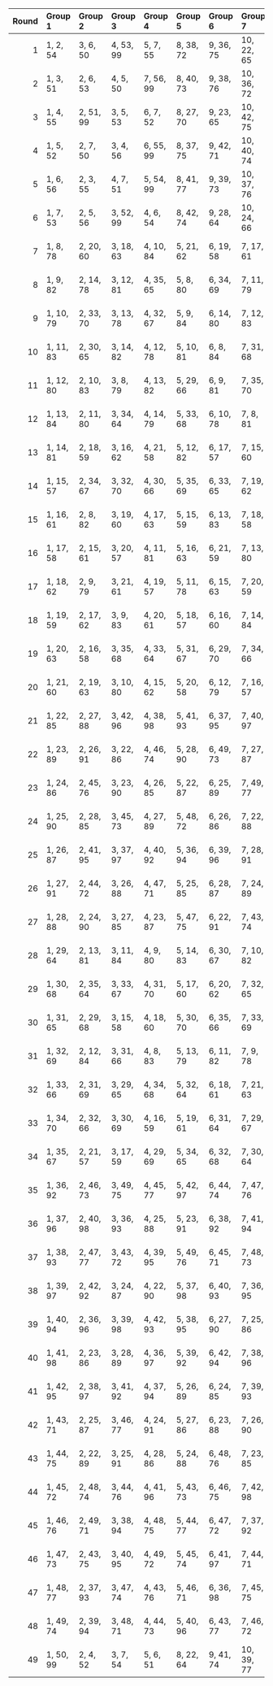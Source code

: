 |   Round | Group 1   | Group 2   | Group 3   | Group 4   | Group 5   | Group 6   | Group 7    | Group 8    | Group 9    | Group 10   | Group 11   | Group 12   | Group 13   | Group 14   | Group 15   | Group 16   | Group 17   | Group 18   | Group 19   | Group 20   | Group 21   | Group 22   | Group 23   | Group 24   | Group 25   | Group 26   | Group 27   | Group 28   | Group 29   | Group 30   | Group 31   | Group 32   | Group 33   |
|--------:|:----------|:----------|:----------|:----------|:----------|:----------|:-----------|:-----------|:-----------|:-----------|:-----------|:-----------|:-----------|:-----------|:-----------|:-----------|:-----------|:-----------|:-----------|:-----------|:-----------|:-----------|:-----------|:-----------|:-----------|:-----------|:-----------|:-----------|:-----------|:-----------|:-----------|:-----------|:-----------|
|       1 | 1, 2, 54  | 3, 6, 50  | 4, 53, 99 | 5, 7, 55  | 8, 38, 72 | 9, 36, 75 | 10, 22, 65 | 11, 25, 67 | 12, 37, 77 | 13, 42, 73 | 14, 40, 76 | 15, 24, 93 | 16, 47, 84 | 17, 27, 92 | 18, 46, 81 | 19, 23, 98 | 20, 28, 94 | 21, 26, 97 | 29, 45, 86 | 30, 43, 89 | 31, 48, 85 | 32, 39, 60 | 33, 44, 91 | 34, 49, 87 | 35, 41, 59 | 51, 52, 56 | 57, 68, 83 | 58, 70, 80 | 61, 69, 78 | 62, 64, 82 | 63, 66, 79 | 71, 90, 96 | 74, 88, 95 |
|       2 | 1, 3, 51  | 2, 6, 53  | 4, 5, 50  | 7, 56, 99 | 8, 40, 73 | 9, 38, 76 | 10, 36, 72 | 11, 41, 75 | 12, 39, 71 | 13, 25, 68 | 14, 28, 70 | 15, 26, 94 | 16, 24, 97 | 17, 22, 93 | 18, 27, 96 | 19, 43, 80 | 20, 23, 95 | 21, 49, 84 | 29, 47, 87 | 30, 45, 90 | 31, 37, 62 | 32, 48, 89 | 33, 46, 85 | 34, 44, 88 | 35, 42, 63 | 52, 54, 55 | 57, 65, 81 | 58, 67, 78 | 59, 69, 82 | 60, 64, 79 | 61, 66, 83 | 74, 86, 92 | 77, 91, 98 |
|       3 | 1, 4, 55  | 2, 51, 99 | 3, 5, 53  | 6, 7, 52  | 8, 27, 70 | 9, 23, 65 | 10, 42, 75 | 11, 40, 71 | 12, 38, 74 | 13, 36, 77 | 14, 41, 73 | 15, 25, 97 | 16, 44, 79 | 17, 28, 96 | 18, 26, 92 | 19, 24, 95 | 20, 22, 98 | 21, 45, 82 | 29, 46, 90 | 30, 37, 58 | 31, 49, 89 | 32, 47, 85 | 33, 39, 57 | 34, 43, 91 | 35, 48, 87 | 50, 54, 56 | 59, 67, 83 | 60, 69, 80 | 61, 64, 84 | 62, 66, 81 | 63, 68, 78 | 72, 86, 93 | 76, 88, 94 |
|       4 | 1, 5, 52  | 2, 7, 50  | 3, 4, 56  | 6, 55, 99 | 8, 37, 75 | 9, 42, 71 | 10, 40, 74 | 11, 38, 77 | 12, 24, 67 | 13, 27, 69 | 14, 39, 72 | 15, 23, 96 | 16, 28, 92 | 17, 26, 95 | 18, 49, 79 | 19, 22, 94 | 20, 48, 83 | 21, 25, 93 | 29, 44, 89 | 30, 36, 61 | 31, 47, 88 | 32, 45, 91 | 33, 43, 87 | 34, 41, 62 | 35, 46, 86 | 51, 53, 54 | 57, 66, 84 | 58, 68, 81 | 59, 70, 78 | 60, 65, 82 | 63, 64, 80 | 73, 85, 98 | 76, 90, 97 |
|       5 | 1, 6, 56  | 2, 3, 55  | 4, 7, 51  | 5, 54, 99 | 8, 41, 77 | 9, 39, 73 | 10, 37, 76 | 11, 23, 66 | 12, 26, 68 | 13, 38, 71 | 14, 36, 74 | 15, 27, 98 | 16, 25, 94 | 17, 48, 78 | 18, 28, 93 | 19, 47, 82 | 20, 24, 92 | 21, 22, 95 | 29, 42, 60 | 30, 46, 87 | 31, 44, 90 | 32, 49, 86 | 33, 40, 61 | 34, 45, 85 | 35, 43, 88 | 50, 52, 53 | 57, 67, 80 | 58, 69, 84 | 59, 64, 81 | 62, 70, 79 | 63, 65, 83 | 72, 91, 97 | 75, 89, 96 |
|       6 | 1, 7, 53  | 2, 5, 56  | 3, 52, 99 | 4, 6, 54  | 8, 42, 74 | 9, 28, 64 | 10, 24, 66 | 11, 36, 76 | 12, 41, 72 | 13, 39, 75 | 14, 37, 71 | 15, 46, 83 | 16, 26, 98 | 17, 45, 80 | 18, 22, 97 | 19, 27, 93 | 20, 25, 96 | 21, 23, 92 | 29, 49, 88 | 30, 47, 91 | 31, 38, 59 | 32, 43, 90 | 33, 48, 86 | 34, 40, 58 | 35, 44, 85 | 50, 51, 55 | 57, 69, 79 | 60, 68, 84 | 61, 70, 81 | 62, 65, 78 | 63, 67, 82 | 73, 87, 94 | 77, 89, 95 |
|       7 | 1, 8, 78  | 2, 20, 60 | 3, 18, 63 | 4, 10, 84 | 5, 21, 62 | 6, 19, 58 | 7, 17, 61  | 9, 32, 94  | 11, 31, 98 | 12, 34, 93 | 13, 30, 95 | 14, 33, 97 | 15, 36, 50 | 16, 41, 53 | 22, 71, 99 | 23, 25, 73 | 24, 28, 75 | 26, 27, 72 | 29, 43, 85 | 35, 47, 90 | 37, 48, 67 | 38, 46, 70 | 39, 44, 66 | 40, 49, 69 | 42, 45, 68 | 51, 80, 89 | 52, 82, 86 | 54, 79, 87 | 55, 81, 91 | 56, 83, 88 | 57, 64, 92 | 59, 65, 96 | 74, 76, 77 |
|       8 | 1, 9, 82  | 2, 14, 78 | 3, 12, 81 | 4, 35, 65 | 5, 8, 80  | 6, 34, 69 | 7, 11, 79  | 10, 47, 53 | 13, 48, 55 | 15, 30, 75 | 16, 22, 96 | 17, 33, 74 | 18, 31, 77 | 19, 29, 73 | 20, 27, 97 | 21, 32, 72 | 23, 43, 61 | 24, 46, 63 | 25, 49, 58 | 26, 45, 60 | 28, 44, 57 | 36, 40, 87 | 37, 42, 85 | 38, 39, 91 | 41, 90, 99 | 50, 66, 98 | 51, 68, 95 | 52, 70, 92 | 54, 67, 93 | 56, 64, 94 | 59, 71, 84 | 62, 76, 83 | 86, 88, 89 |
|       9 | 1, 10, 79 | 2, 33, 70 | 3, 13, 78 | 4, 32, 67 | 5, 9, 84  | 6, 14, 80 | 7, 12, 83  | 8, 45, 51  | 11, 46, 53 | 15, 31, 72 | 16, 29, 75 | 17, 34, 71 | 18, 25, 95 | 19, 30, 77 | 20, 35, 73 | 21, 27, 94 | 22, 44, 61 | 23, 47, 63 | 24, 43, 58 | 26, 49, 62 | 28, 48, 59 | 36, 37, 89 | 38, 41, 85 | 39, 88, 99 | 40, 42, 90 | 50, 68, 97 | 52, 65, 98 | 54, 69, 92 | 55, 64, 96 | 56, 66, 93 | 57, 76, 82 | 60, 74, 81 | 86, 87, 91 |
|      10 | 1, 11, 83 | 2, 30, 65 | 3, 14, 82 | 4, 12, 78 | 5, 10, 81 | 6, 8, 84  | 7, 31, 68  | 9, 44, 51  | 13, 43, 56 | 15, 32, 76 | 16, 23, 93 | 17, 35, 75 | 18, 33, 71 | 19, 25, 92 | 20, 29, 77 | 21, 34, 73 | 22, 48, 63 | 24, 47, 60 | 26, 46, 57 | 27, 49, 59 | 28, 45, 61 | 36, 39, 90 | 37, 86, 99 | 38, 40, 88 | 41, 42, 87 | 50, 70, 96 | 52, 67, 97 | 53, 69, 94 | 54, 64, 98 | 55, 66, 95 | 58, 72, 79 | 62, 74, 80 | 85, 89, 91 |
|      11 | 1, 12, 80 | 2, 10, 83 | 3, 8, 79  | 4, 13, 82 | 5, 29, 66 | 6, 9, 81  | 7, 35, 70  | 11, 48, 54 | 14, 49, 56 | 15, 33, 73 | 16, 31, 76 | 17, 23, 97 | 18, 34, 75 | 19, 32, 71 | 20, 30, 74 | 21, 28, 98 | 22, 45, 58 | 24, 44, 62 | 25, 47, 57 | 26, 43, 59 | 27, 46, 61 | 36, 38, 86 | 37, 41, 88 | 39, 40, 85 | 42, 91, 99 | 50, 65, 95 | 51, 67, 92 | 52, 69, 96 | 53, 64, 93 | 55, 68, 94 | 60, 72, 78 | 63, 77, 84 | 87, 89, 90 |
|      12 | 1, 13, 84 | 2, 11, 80 | 3, 34, 64 | 4, 14, 79 | 5, 33, 68 | 6, 10, 78 | 7, 8, 81   | 9, 46, 52  | 12, 47, 54 | 15, 28, 95 | 16, 32, 73 | 17, 30, 76 | 18, 35, 72 | 19, 26, 96 | 20, 31, 71 | 21, 29, 74 | 22, 49, 60 | 23, 45, 62 | 24, 48, 57 | 25, 44, 59 | 27, 43, 63 | 36, 41, 91 | 37, 38, 90 | 39, 42, 86 | 40, 89, 99 | 50, 67, 94 | 51, 69, 98 | 53, 66, 92 | 55, 70, 93 | 56, 65, 97 | 58, 77, 83 | 61, 75, 82 | 85, 87, 88 |
|      13 | 1, 14, 81 | 2, 18, 59 | 3, 16, 62 | 4, 21, 58 | 5, 12, 82 | 6, 17, 57 | 7, 15, 60  | 8, 35, 95  | 9, 31, 97  | 10, 34, 92 | 11, 30, 94 | 13, 29, 98 | 19, 40, 54 | 20, 38, 50 | 22, 27, 77 | 23, 24, 76 | 25, 28, 72 | 26, 75, 99 | 32, 44, 87 | 33, 47, 89 | 36, 48, 70 | 37, 46, 66 | 39, 49, 65 | 41, 45, 64 | 42, 43, 67 | 51, 83, 91 | 52, 78, 88 | 53, 80, 85 | 55, 84, 86 | 56, 79, 90 | 61, 68, 96 | 63, 69, 93 | 71, 73, 74 |
|      14 | 1, 15, 57 | 2, 34, 67 | 3, 32, 70 | 4, 30, 66 | 5, 35, 69 | 6, 33, 65 | 7, 19, 62  | 8, 36, 71  | 9, 20, 88  | 10, 18, 91 | 11, 16, 87 | 12, 21, 90 | 13, 37, 74 | 14, 17, 89 | 22, 29, 50 | 23, 41, 81 | 24, 39, 84 | 25, 31, 56 | 26, 42, 83 | 27, 40, 79 | 28, 38, 82 | 43, 92, 99 | 44, 46, 94 | 45, 49, 96 | 47, 48, 93 | 51, 59, 75 | 52, 61, 72 | 53, 63, 76 | 54, 58, 73 | 55, 60, 77 | 64, 78, 85 | 68, 80, 86 | 95, 97, 98 |
|      15 | 1, 16, 61 | 2, 8, 82  | 3, 19, 60 | 4, 17, 63 | 5, 15, 59 | 6, 13, 83 | 7, 18, 58  | 9, 29, 96  | 10, 32, 98 | 11, 35, 93 | 12, 31, 95 | 14, 30, 92 | 20, 41, 55 | 21, 39, 51 | 22, 26, 73 | 23, 28, 71 | 24, 25, 77 | 27, 76, 99 | 33, 45, 88 | 34, 48, 90 | 36, 44, 68 | 37, 49, 64 | 38, 47, 67 | 40, 43, 66 | 42, 46, 65 | 50, 80, 91 | 52, 84, 85 | 53, 79, 89 | 54, 81, 86 | 56, 78, 87 | 57, 70, 94 | 62, 69, 97 | 72, 74, 75 |
|      16 | 1, 17, 58 | 2, 15, 61 | 3, 20, 57 | 4, 11, 81 | 5, 16, 63 | 6, 21, 59 | 7, 13, 80  | 8, 30, 96  | 9, 33, 98  | 10, 29, 93 | 12, 35, 97 | 14, 34, 94 | 18, 39, 53 | 19, 37, 56 | 22, 23, 75 | 24, 27, 71 | 25, 74, 99 | 26, 28, 76 | 31, 43, 86 | 32, 46, 88 | 36, 45, 65 | 38, 48, 64 | 40, 44, 70 | 41, 49, 66 | 42, 47, 69 | 50, 82, 90 | 51, 84, 87 | 52, 79, 91 | 54, 83, 85 | 55, 78, 89 | 60, 67, 95 | 62, 68, 92 | 72, 73, 77 |
|      17 | 1, 18, 62 | 2, 9, 79  | 3, 21, 61 | 4, 19, 57 | 5, 11, 78 | 6, 15, 63 | 7, 20, 59  | 8, 34, 98  | 10, 33, 95 | 12, 32, 92 | 13, 35, 94 | 14, 31, 96 | 16, 37, 51 | 17, 42, 54 | 22, 25, 76 | 23, 72, 99 | 24, 26, 74 | 27, 28, 73 | 29, 48, 91 | 30, 44, 86 | 36, 46, 69 | 38, 49, 68 | 39, 47, 64 | 40, 45, 67 | 41, 43, 70 | 50, 84, 89 | 52, 81, 90 | 53, 83, 87 | 55, 80, 88 | 56, 82, 85 | 58, 65, 93 | 60, 66, 97 | 71, 75, 77 |
|      18 | 1, 19, 59 | 2, 17, 62 | 3, 9, 83  | 4, 20, 61 | 5, 18, 57 | 6, 16, 60 | 7, 14, 84  | 8, 31, 93  | 10, 30, 97 | 11, 33, 92 | 12, 29, 94 | 13, 32, 96 | 15, 40, 52 | 21, 42, 56 | 22, 24, 72 | 23, 27, 74 | 25, 26, 71 | 28, 77, 99 | 34, 46, 89 | 35, 49, 91 | 36, 47, 66 | 37, 45, 69 | 38, 43, 65 | 39, 48, 68 | 41, 44, 67 | 50, 79, 88 | 51, 81, 85 | 53, 78, 86 | 54, 80, 90 | 55, 82, 87 | 58, 64, 95 | 63, 70, 98 | 73, 75, 76 |
|      19 | 1, 20, 63 | 2, 16, 58 | 3, 35, 68 | 4, 33, 64 | 5, 31, 67 | 6, 29, 70 | 7, 34, 66  | 8, 18, 90  | 9, 37, 72  | 10, 21, 89 | 11, 19, 85 | 12, 17, 88 | 13, 15, 91 | 14, 38, 75 | 22, 39, 83 | 23, 30, 51 | 24, 42, 82 | 25, 40, 78 | 26, 32, 50 | 27, 36, 84 | 28, 41, 80 | 43, 46, 97 | 44, 93, 99 | 45, 47, 95 | 48, 49, 94 | 52, 60, 76 | 53, 62, 73 | 54, 57, 77 | 55, 59, 74 | 56, 61, 71 | 65, 79, 86 | 69, 81, 87 | 92, 96, 98 |
|      20 | 1, 21, 60 | 2, 19, 63 | 3, 10, 80 | 4, 15, 62 | 5, 20, 58 | 6, 12, 79 | 7, 16, 57  | 8, 32, 97  | 9, 35, 92  | 11, 34, 96 | 13, 33, 93 | 14, 29, 95 | 17, 38, 52 | 18, 36, 55 | 22, 28, 74 | 23, 26, 77 | 24, 73, 99 | 25, 27, 75 | 30, 49, 85 | 31, 45, 87 | 37, 47, 70 | 39, 43, 69 | 40, 48, 65 | 41, 46, 68 | 42, 44, 64 | 50, 83, 86 | 51, 78, 90 | 53, 82, 91 | 54, 84, 88 | 56, 81, 89 | 59, 66, 94 | 61, 67, 98 | 71, 72, 76 |
|      21 | 1, 22, 85 | 2, 27, 88 | 3, 42, 96 | 4, 38, 98 | 5, 41, 93 | 6, 37, 95 | 7, 40, 97  | 8, 57, 99  | 9, 11, 59  | 10, 14, 61 | 12, 13, 58 | 15, 29, 71 | 16, 48, 81 | 17, 46, 84 | 18, 44, 80 | 19, 49, 83 | 20, 47, 79 | 21, 33, 76 | 23, 34, 53 | 24, 32, 56 | 25, 30, 52 | 26, 35, 55 | 28, 31, 54 | 36, 43, 64 | 39, 45, 70 | 50, 78, 92 | 51, 82, 94 | 60, 62, 63 | 65, 73, 89 | 66, 75, 86 | 67, 77, 90 | 68, 72, 87 | 69, 74, 91 |
|      22 | 1, 23, 89 | 2, 26, 91 | 3, 22, 86 | 4, 46, 74 | 5, 28, 90 | 6, 49, 73 | 7, 27, 87  | 8, 44, 54  | 9, 47, 56  | 10, 43, 51 | 11, 32, 95 | 12, 30, 98 | 13, 45, 50 | 14, 48, 52 | 15, 16, 68 | 17, 20, 64 | 18, 67, 99 | 19, 21, 69 | 24, 36, 79 | 25, 39, 81 | 29, 38, 58 | 31, 41, 57 | 33, 37, 63 | 34, 42, 59 | 35, 40, 62 | 53, 60, 88 | 55, 61, 85 | 65, 66, 70 | 71, 82, 97 | 72, 84, 94 | 75, 83, 92 | 76, 78, 96 | 77, 80, 93 |
|      23 | 1, 24, 86 | 2, 45, 76 | 3, 23, 90 | 4, 26, 85 | 5, 22, 87 | 6, 25, 89 | 7, 49, 77  | 8, 33, 94  | 9, 48, 53  | 10, 44, 55 | 11, 47, 50 | 12, 43, 52 | 13, 46, 54 | 14, 35, 98 | 15, 17, 65 | 16, 20, 67 | 18, 19, 64 | 21, 70, 99 | 27, 39, 82 | 28, 42, 84 | 29, 40, 59 | 30, 38, 62 | 31, 36, 58 | 32, 41, 61 | 34, 37, 60 | 51, 57, 88 | 56, 63, 91 | 66, 68, 69 | 71, 79, 95 | 72, 81, 92 | 73, 83, 96 | 74, 78, 93 | 75, 80, 97 |
|      24 | 1, 25, 90 | 2, 28, 85 | 3, 45, 73 | 4, 27, 89 | 5, 48, 72 | 6, 26, 86 | 7, 22, 88  | 8, 46, 55  | 9, 49, 50  | 10, 31, 94 | 11, 29, 97 | 12, 44, 56 | 13, 47, 51 | 14, 43, 53 | 15, 21, 67 | 16, 19, 70 | 17, 66, 99 | 18, 20, 68 | 23, 42, 78 | 24, 38, 80 | 30, 40, 63 | 32, 36, 62 | 33, 41, 58 | 34, 39, 61 | 35, 37, 57 | 52, 59, 87 | 54, 60, 91 | 64, 65, 69 | 71, 83, 93 | 74, 82, 98 | 75, 84, 95 | 76, 79, 92 | 77, 81, 96 |
|      25 | 1, 26, 87 | 2, 41, 95 | 3, 37, 97 | 4, 40, 92 | 5, 36, 94 | 6, 39, 96 | 7, 28, 91  | 8, 10, 58  | 9, 13, 60  | 11, 12, 57 | 14, 63, 99 | 15, 47, 80 | 16, 45, 83 | 17, 43, 79 | 18, 48, 82 | 19, 46, 78 | 20, 32, 75 | 21, 35, 77 | 22, 33, 52 | 23, 31, 55 | 24, 29, 51 | 25, 34, 54 | 27, 30, 53 | 38, 44, 69 | 42, 49, 70 | 50, 81, 93 | 56, 84, 98 | 59, 61, 62 | 64, 72, 88 | 65, 74, 85 | 66, 76, 89 | 67, 71, 86 | 68, 73, 90 |
|      26 | 1, 27, 91 | 2, 44, 72 | 3, 26, 88 | 4, 47, 71 | 5, 25, 85 | 6, 28, 87 | 7, 24, 89  | 8, 48, 56  | 9, 30, 93  | 10, 35, 96 | 11, 43, 55 | 12, 46, 50 | 13, 49, 52 | 14, 45, 54 | 15, 18, 69 | 16, 65, 99 | 17, 19, 67 | 20, 21, 66 | 22, 41, 84 | 23, 37, 79 | 29, 39, 62 | 31, 42, 61 | 32, 40, 57 | 33, 38, 60 | 34, 36, 63 | 51, 58, 86 | 53, 59, 90 | 64, 68, 70 | 73, 81, 97 | 74, 83, 94 | 75, 78, 98 | 76, 80, 95 | 77, 82, 92 |
|      27 | 1, 28, 88 | 2, 24, 90 | 3, 27, 85 | 4, 23, 87 | 5, 47, 75 | 6, 22, 91 | 7, 43, 74  | 8, 49, 53  | 9, 45, 55  | 10, 48, 50 | 11, 44, 52 | 12, 33, 96 | 13, 31, 92 | 14, 46, 51 | 15, 20, 70 | 16, 17, 69 | 18, 21, 65 | 19, 68, 99 | 25, 37, 80 | 26, 40, 82 | 29, 41, 63 | 30, 39, 59 | 32, 42, 58 | 34, 38, 57 | 35, 36, 60 | 54, 61, 89 | 56, 62, 86 | 64, 66, 67 | 71, 81, 94 | 72, 83, 98 | 73, 78, 95 | 76, 84, 93 | 77, 79, 97 |
|      28 | 1, 29, 64 | 2, 13, 81 | 3, 11, 84 | 4, 9, 80  | 5, 14, 83 | 6, 30, 67 | 7, 10, 82  | 8, 43, 50  | 12, 49, 55 | 15, 22, 92 | 16, 34, 74 | 17, 32, 77 | 18, 24, 98 | 19, 35, 76 | 20, 33, 72 | 21, 31, 75 | 23, 46, 59 | 25, 45, 63 | 26, 48, 58 | 27, 44, 60 | 28, 47, 62 | 36, 85, 99 | 37, 39, 87 | 38, 42, 89 | 40, 41, 86 | 51, 66, 96 | 52, 68, 93 | 53, 70, 97 | 54, 65, 94 | 56, 69, 95 | 57, 71, 78 | 61, 73, 79 | 88, 90, 91 |
|      29 | 1, 30, 68 | 2, 35, 64 | 3, 33, 67 | 4, 31, 70 | 5, 17, 60 | 6, 20, 62 | 7, 32, 65  | 8, 16, 89  | 9, 21, 85  | 10, 19, 88 | 11, 42, 72 | 12, 15, 87 | 13, 41, 76 | 14, 18, 86 | 22, 37, 82 | 23, 29, 54 | 24, 40, 81 | 25, 38, 84 | 26, 36, 80 | 27, 34, 55 | 28, 39, 79 | 43, 47, 94 | 44, 49, 92 | 45, 46, 98 | 48, 97, 99 | 50, 59, 77 | 51, 61, 74 | 52, 63, 71 | 53, 58, 75 | 56, 57, 73 | 66, 78, 91 | 69, 83, 90 | 93, 95, 96 |
|      30 | 1, 31, 65 | 2, 29, 68 | 3, 15, 58 | 4, 18, 60 | 5, 30, 70 | 6, 35, 66 | 7, 33, 69  | 8, 17, 86  | 9, 40, 77  | 10, 20, 85 | 11, 39, 74 | 12, 16, 91 | 13, 21, 87 | 14, 19, 90 | 22, 38, 79 | 23, 36, 82 | 24, 41, 78 | 25, 32, 53 | 26, 37, 84 | 27, 42, 80 | 28, 34, 52 | 43, 44, 96 | 45, 48, 92 | 46, 95, 99 | 47, 49, 97 | 50, 61, 76 | 51, 63, 73 | 54, 62, 71 | 55, 57, 75 | 56, 59, 72 | 64, 83, 89 | 67, 81, 88 | 93, 94, 98 |
|      31 | 1, 32, 69 | 2, 12, 84 | 3, 31, 66 | 4, 8, 83  | 5, 13, 79 | 6, 11, 82 | 7, 9, 78   | 10, 45, 52 | 14, 44, 50 | 15, 35, 74 | 16, 33, 77 | 17, 24, 94 | 18, 29, 76 | 19, 34, 72 | 20, 26, 93 | 21, 30, 71 | 22, 46, 62 | 23, 49, 57 | 25, 48, 61 | 27, 47, 58 | 28, 43, 60 | 36, 42, 88 | 37, 40, 91 | 38, 87, 99 | 39, 41, 89 | 51, 64, 97 | 53, 68, 98 | 54, 70, 95 | 55, 65, 92 | 56, 67, 96 | 59, 73, 80 | 63, 75, 81 | 85, 86, 90 |
|      32 | 1, 33, 66 | 2, 31, 69 | 3, 29, 65 | 4, 34, 68 | 5, 32, 64 | 6, 18, 61 | 7, 21, 63  | 8, 19, 87  | 9, 17, 90  | 10, 15, 86 | 11, 20, 89 | 12, 36, 73 | 13, 16, 88 | 14, 42, 77 | 22, 40, 80 | 23, 38, 83 | 24, 30, 55 | 25, 41, 82 | 26, 39, 78 | 27, 37, 81 | 28, 35, 56 | 43, 45, 93 | 44, 48, 95 | 46, 47, 92 | 49, 98, 99 | 50, 58, 74 | 51, 60, 71 | 52, 62, 75 | 53, 57, 72 | 54, 59, 76 | 67, 79, 85 | 70, 84, 91 | 94, 96, 97 |
|      33 | 1, 34, 70 | 2, 32, 66 | 3, 30, 69 | 4, 16, 59 | 5, 19, 61 | 6, 31, 64 | 7, 29, 67  | 8, 20, 91  | 9, 18, 87  | 10, 41, 71 | 11, 21, 86 | 12, 40, 75 | 13, 17, 85 | 14, 15, 88 | 22, 35, 53 | 23, 39, 80 | 24, 37, 83 | 25, 42, 79 | 26, 33, 54 | 27, 38, 78 | 28, 36, 81 | 43, 48, 98 | 44, 45, 97 | 46, 49, 93 | 47, 96, 99 | 50, 60, 73 | 51, 62, 77 | 52, 57, 74 | 55, 63, 72 | 56, 58, 76 | 65, 84, 90 | 68, 82, 89 | 92, 94, 95 |
|      34 | 1, 35, 67 | 2, 21, 57 | 3, 17, 59 | 4, 29, 69 | 5, 34, 65 | 6, 32, 68 | 7, 30, 64  | 8, 39, 76  | 9, 19, 91  | 10, 38, 73 | 11, 15, 90 | 12, 20, 86 | 13, 18, 89 | 14, 16, 85 | 22, 42, 81 | 23, 40, 84 | 24, 31, 52 | 25, 36, 83 | 26, 41, 79 | 27, 33, 51 | 28, 37, 78 | 43, 49, 95 | 44, 47, 98 | 45, 94, 99 | 46, 48, 96 | 50, 62, 72 | 53, 61, 77 | 54, 63, 74 | 55, 58, 71 | 56, 60, 75 | 66, 80, 87 | 70, 82, 88 | 92, 93, 97 |
|      35 | 1, 36, 92 | 2, 46, 73 | 3, 49, 75 | 4, 45, 77 | 5, 42, 97 | 6, 44, 74 | 7, 47, 76  | 8, 15, 85  | 9, 27, 67  | 10, 25, 70 | 11, 17, 91 | 12, 28, 69 | 13, 26, 65 | 14, 24, 68 | 16, 39, 52 | 18, 38, 56 | 19, 41, 51 | 20, 37, 53 | 21, 40, 55 | 22, 43, 57 | 23, 48, 60 | 29, 78, 99 | 30, 32, 80 | 31, 35, 82 | 33, 34, 79 | 50, 64, 71 | 54, 66, 72 | 58, 87, 96 | 59, 89, 93 | 61, 86, 94 | 62, 88, 98 | 63, 90, 95 | 81, 83, 84 |
|      36 | 1, 37, 96 | 2, 40, 98 | 3, 36, 93 | 4, 25, 88 | 5, 23, 91 | 6, 38, 92 | 7, 41, 94  | 8, 9, 61   | 10, 13, 57 | 11, 60, 99 | 12, 14, 62 | 15, 45, 79 | 16, 43, 82 | 17, 29, 72 | 18, 32, 74 | 19, 44, 84 | 20, 49, 80 | 21, 47, 83 | 22, 31, 51 | 24, 34, 50 | 26, 30, 56 | 27, 35, 52 | 28, 33, 55 | 39, 46, 67 | 42, 48, 66 | 53, 81, 95 | 54, 78, 97 | 58, 59, 63 | 64, 75, 90 | 65, 77, 87 | 68, 76, 85 | 69, 71, 89 | 70, 73, 86 |
|      37 | 1, 38, 93 | 2, 47, 77 | 3, 43, 72 | 4, 39, 95 | 5, 49, 76 | 6, 45, 71 | 7, 48, 73  | 8, 24, 65  | 9, 22, 68  | 10, 27, 64 | 11, 18, 88 | 12, 23, 70 | 13, 28, 66 | 14, 20, 87 | 15, 37, 54 | 16, 40, 56 | 17, 36, 51 | 19, 42, 55 | 21, 41, 52 | 25, 46, 60 | 26, 44, 63 | 29, 30, 82 | 31, 34, 78 | 32, 81, 99 | 33, 35, 83 | 50, 69, 75 | 53, 67, 74 | 57, 89, 97 | 58, 91, 94 | 59, 86, 98 | 61, 90, 92 | 62, 85, 96 | 79, 80, 84 |
|      38 | 1, 39, 97 | 2, 42, 92 | 3, 24, 87 | 4, 22, 90 | 5, 37, 98 | 6, 40, 93 | 7, 36, 95  | 8, 14, 60  | 9, 12, 63  | 10, 59, 99 | 11, 13, 61 | 15, 49, 81 | 16, 35, 71 | 17, 31, 73 | 18, 43, 83 | 19, 48, 79 | 20, 46, 82 | 21, 44, 78 | 23, 33, 56 | 25, 29, 55 | 26, 34, 51 | 27, 32, 54 | 28, 30, 50 | 38, 45, 66 | 41, 47, 65 | 52, 80, 94 | 53, 84, 96 | 57, 58, 62 | 64, 76, 86 | 67, 75, 91 | 68, 77, 88 | 69, 72, 85 | 70, 74, 89 |
|      39 | 1, 40, 94 | 2, 36, 96 | 3, 39, 98 | 4, 42, 93 | 5, 38, 95 | 6, 27, 90 | 7, 25, 86  | 8, 12, 59  | 9, 14, 57  | 10, 11, 63 | 13, 62, 99 | 15, 44, 82 | 16, 49, 78 | 17, 47, 81 | 18, 45, 84 | 19, 31, 74 | 20, 34, 76 | 21, 46, 79 | 22, 30, 54 | 23, 35, 50 | 24, 33, 53 | 26, 29, 52 | 28, 32, 51 | 37, 43, 68 | 41, 48, 69 | 55, 83, 97 | 56, 80, 92 | 58, 60, 61 | 64, 73, 91 | 65, 75, 88 | 66, 77, 85 | 67, 72, 89 | 70, 71, 87 |
|      40 | 1, 41, 98 | 2, 23, 86 | 3, 28, 89 | 4, 36, 97 | 5, 39, 92 | 6, 42, 94 | 7, 38, 96  | 8, 11, 62  | 9, 58, 99  | 10, 12, 60 | 13, 14, 59 | 15, 34, 77 | 16, 30, 72 | 17, 49, 82 | 18, 47, 78 | 19, 45, 81 | 20, 43, 84 | 21, 48, 80 | 22, 32, 55 | 24, 35, 54 | 25, 33, 50 | 26, 31, 53 | 27, 29, 56 | 37, 44, 65 | 40, 46, 64 | 51, 79, 93 | 52, 83, 95 | 57, 61, 63 | 66, 74, 90 | 67, 76, 87 | 68, 71, 91 | 69, 73, 88 | 70, 75, 85 |
|      41 | 1, 42, 95 | 2, 38, 97 | 3, 41, 92 | 4, 37, 94 | 5, 26, 89 | 6, 24, 85 | 7, 39, 93  | 8, 13, 63  | 9, 10, 62  | 11, 14, 58 | 12, 61, 99 | 15, 48, 84 | 16, 46, 80 | 17, 44, 83 | 18, 30, 73 | 19, 33, 75 | 20, 45, 78 | 21, 43, 81 | 22, 34, 56 | 23, 32, 52 | 25, 35, 51 | 27, 31, 50 | 28, 29, 53 | 36, 49, 67 | 40, 47, 68 | 54, 82, 96 | 55, 79, 98 | 57, 59, 60 | 64, 74, 87 | 65, 76, 91 | 66, 71, 88 | 69, 77, 86 | 70, 72, 90 |
|      42 | 1, 43, 71 | 2, 25, 87 | 3, 46, 77 | 4, 24, 91 | 5, 27, 86 | 6, 23, 88 | 7, 26, 90  | 8, 29, 92  | 9, 34, 95  | 10, 49, 54 | 11, 45, 56 | 12, 48, 51 | 13, 44, 53 | 14, 47, 55 | 15, 64, 99 | 16, 18, 66 | 17, 21, 68 | 19, 20, 65 | 22, 36, 78 | 28, 40, 83 | 30, 41, 60 | 31, 39, 63 | 32, 37, 59 | 33, 42, 62 | 35, 38, 61 | 50, 57, 85 | 52, 58, 89 | 67, 69, 70 | 72, 80, 96 | 73, 82, 93 | 74, 84, 97 | 75, 79, 94 | 76, 81, 98 |
|      43 | 1, 44, 75 | 2, 22, 89 | 3, 25, 91 | 4, 28, 86 | 5, 24, 88 | 6, 48, 76 | 7, 23, 85  | 8, 47, 52  | 9, 43, 54  | 10, 46, 56 | 11, 49, 51 | 12, 45, 53 | 13, 34, 97 | 14, 32, 93 | 15, 19, 66 | 16, 21, 64 | 17, 18, 70 | 20, 69, 99 | 26, 38, 81 | 27, 41, 83 | 29, 37, 61 | 30, 42, 57 | 31, 40, 60 | 33, 36, 59 | 35, 39, 58 | 50, 63, 87 | 55, 62, 90 | 65, 67, 68 | 71, 80, 98 | 72, 82, 95 | 73, 84, 92 | 74, 79, 96 | 77, 78, 94 |
|      44 | 1, 45, 72 | 2, 48, 74 | 3, 44, 76 | 4, 41, 96 | 5, 43, 73 | 6, 46, 75 | 7, 42, 98  | 8, 26, 66  | 9, 24, 69  | 10, 16, 90 | 11, 27, 68 | 12, 25, 64 | 13, 23, 67 | 14, 21, 91 | 15, 38, 51 | 17, 37, 55 | 18, 40, 50 | 19, 36, 52 | 20, 39, 54 | 22, 47, 59 | 28, 49, 63 | 29, 31, 79 | 30, 34, 81 | 32, 33, 78 | 35, 84, 99 | 53, 65, 71 | 56, 70, 77 | 57, 86, 95 | 58, 88, 92 | 60, 85, 93 | 61, 87, 97 | 62, 89, 94 | 80, 82, 83 |
|      45 | 1, 46, 76 | 2, 49, 71 | 3, 38, 94 | 4, 48, 75 | 5, 44, 77 | 6, 47, 72 | 7, 37, 92  | 8, 28, 67  | 9, 26, 70  | 10, 17, 87 | 11, 22, 69 | 12, 27, 65 | 13, 19, 86 | 14, 23, 64 | 15, 39, 55 | 16, 42, 50 | 18, 41, 54 | 20, 40, 51 | 21, 36, 53 | 24, 45, 59 | 25, 43, 62 | 29, 35, 81 | 30, 33, 84 | 31, 80, 99 | 32, 34, 82 | 52, 66, 73 | 56, 68, 74 | 57, 90, 93 | 58, 85, 97 | 60, 89, 98 | 61, 91, 95 | 63, 88, 96 | 78, 79, 83 |
|      46 | 1, 47, 73 | 2, 43, 75 | 3, 40, 95 | 4, 49, 72 | 5, 45, 74 | 6, 41, 97 | 7, 44, 71  | 8, 23, 68  | 9, 15, 89  | 10, 26, 67 | 11, 24, 70 | 12, 22, 66 | 13, 20, 90 | 14, 25, 65 | 16, 36, 54 | 17, 39, 56 | 18, 42, 51 | 19, 38, 53 | 21, 37, 50 | 27, 48, 62 | 28, 46, 58 | 29, 33, 80 | 30, 35, 78 | 31, 32, 84 | 34, 83, 99 | 52, 64, 77 | 55, 69, 76 | 57, 87, 98 | 59, 91, 92 | 60, 86, 96 | 61, 88, 93 | 63, 85, 94 | 79, 81, 82 |
|      47 | 1, 48, 77 | 2, 37, 93 | 3, 47, 74 | 4, 43, 76 | 5, 46, 71 | 6, 36, 98 | 7, 45, 75  | 8, 25, 69  | 9, 16, 86  | 10, 28, 68 | 11, 26, 64 | 12, 18, 85 | 13, 22, 70 | 14, 27, 66 | 15, 41, 56 | 17, 40, 53 | 19, 39, 50 | 20, 42, 52 | 21, 38, 54 | 23, 44, 58 | 24, 49, 61 | 29, 32, 83 | 30, 79, 99 | 31, 33, 81 | 34, 35, 80 | 51, 65, 72 | 55, 67, 73 | 57, 91, 96 | 59, 88, 97 | 60, 90, 94 | 62, 87, 95 | 63, 89, 92 | 78, 82, 84 |
|      48 | 1, 49, 74 | 2, 39, 94 | 3, 48, 71 | 4, 44, 73 | 5, 40, 96 | 6, 43, 77 | 7, 46, 72  | 8, 21, 88  | 9, 25, 66  | 10, 23, 69 | 11, 28, 65 | 12, 19, 89 | 13, 24, 64 | 14, 22, 67 | 15, 42, 53 | 16, 38, 55 | 17, 41, 50 | 18, 37, 52 | 20, 36, 56 | 26, 47, 61 | 27, 45, 57 | 29, 34, 84 | 30, 31, 83 | 32, 35, 79 | 33, 82, 99 | 51, 70, 76 | 54, 68, 75 | 58, 90, 98 | 59, 85, 95 | 60, 87, 92 | 62, 91, 93 | 63, 86, 97 | 78, 80, 81 |
|      49 | 1, 50, 99 | 2, 4, 52  | 3, 7, 54  | 5, 6, 51  | 8, 22, 64 | 9, 41, 74 | 10, 39, 77 | 11, 37, 73 | 12, 42, 76 | 13, 40, 72 | 14, 26, 69 | 15, 43, 78 | 16, 27, 95 | 17, 25, 98 | 18, 23, 94 | 19, 28, 97 | 20, 44, 81 | 21, 24, 96 | 29, 36, 57 | 30, 48, 88 | 31, 46, 91 | 32, 38, 63 | 33, 49, 90 | 34, 47, 86 | 35, 45, 89 | 53, 55, 56 | 58, 66, 82 | 59, 68, 79 | 60, 70, 83 | 61, 65, 80 | 62, 67, 84 | 71, 85, 92 | 75, 87, 93 |